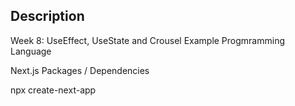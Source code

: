 ## Description
Week 8: UseEffect, UseState and Crousel Example
Progmramming Language

Next.js
Packages / Dependencies

npx create-next-app